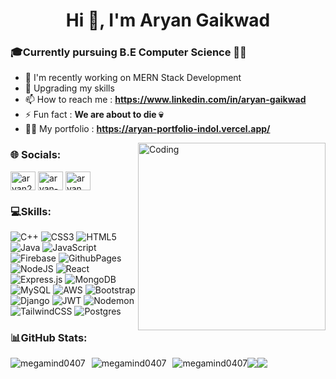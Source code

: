 <h1 align="center">Hi 👋, I'm Aryan Gaikwad</h1>
<h3 align="left">🎓Currently pursuing B.E Computer Science 🧑‍💻</h3>

- 🌱 I'm recently working on MERN Stack Development
- 🏢 Upgrading my skills 
- 📫 How to reach me : **https://www.linkedin.com/in/aryan-gaikwad**
- ⚡ Fun fact : **We are about to die 💀**
- 🧑‍💻 My portfolio : <a href='https://aryan-portfolio-indol.vercel.app/' target='blank'> **https://aryan-portfolio-indol.vercel.app/** </a>

<img align="right" alt="Coding" width="300" top:0px src="https://i.pinimg.com/originals/e8/f4/53/e8f453469a3ec97ecd354df465d73913.gif">   
<h3 align="left">🌐 Socials:</h3>
<p align="left">
<a href="https://twitter.com/aryan29093" target="blank"><img align="center" src="https://raw.githubusercontent.com/rahuldkjain/github-profile-readme-generator/master/src/images/icons/Social/twitter.svg" alt="aryan29093" height="30" width="40" /></a>
<a href="https://linkedin.com/in/aryan-gaikwad" target="blank"><img align="center" src="https://raw.githubusercontent.com/rahuldkjain/github-profile-readme-generator/master/src/images/icons/Social/linked-in-alt.svg" alt="aryan-gaikwad" height="30" width="40" /></a>
<a href="https://discord.com/channels/@aryan_2909" target="blank"><img align="center" src="https://raw.githubusercontent.com/rahuldkjain/github-profile-readme-generator/master/src/images/icons/Social/discord.svg" alt="aryan_2909" height="30" width="40" /></a>
</p>
<h3 align="left">💻Skills:</h3>

![C++](https://img.shields.io/badge/c++-%2300599C.svg?style=for-the-badge&logo=c%2B%2B&logoColor=white) ![CSS3](https://img.shields.io/badge/css3-%231572B6.svg?style=for-the-badge&logo=css3&logoColor=white) ![HTML5](https://img.shields.io/badge/html5-%23E34F26.svg?style=for-the-badge&logo=html5&logoColor=white) ![Java](https://img.shields.io/badge/java-%23ED8B00.svg?style=for-the-badge&logo=openjdk&logoColor=white) ![JavaScript](https://img.shields.io/badge/javascript-%23323330.svg?style=for-the-badge&logo=javascript&logoColor=%23F7DF1E) ![Firebase](https://img.shields.io/badge/firebase-%23039BE5.svg?style=for-the-badge&logo=firebase) ![GithubPages](https://img.shields.io/badge/github%20pages-121013?style=for-the-badge&logo=github&logoColor=white) ![NodeJS](https://img.shields.io/badge/node.js-6DA55F?style=for-the-badge&logo=node.js&logoColor=white) ![React](https://img.shields.io/badge/react-%2320232a.svg?style=for-the-badge&logo=react&logoColor=%2361DAFB) ![Express.js](https://img.shields.io/badge/express.js-%23404d59.svg?style=for-the-badge&logo=express&logoColor=%2361DAFB) ![MongoDB](https://img.shields.io/badge/MongoDB-%234ea94b.svg?style=for-the-badge&logo=mongodb&logoColor=white) ![MySQL](https://img.shields.io/badge/mysql-%2300000f.svg?style=for-the-badge&logo=mysql&logoColor=white) ![AWS](https://img.shields.io/badge/AWS-%23FF9900.svg?style=for-the-badge&logo=amazon-aws&logoColor=white) ![Bootstrap](https://img.shields.io/badge/bootstrap-%238511FA.svg?style=for-the-badge&logo=bootstrap&logoColor=white) ![Django](https://img.shields.io/badge/django-%23092E20.svg?style=for-the-badge&logo=django&logoColor=white) ![JWT](https://img.shields.io/badge/JWT-black?style=for-the-badge&logo=JSON%20web%20tokens) ![Nodemon](https://img.shields.io/badge/NODEMON-%23323330.svg?style=for-the-badge&logo=nodemon&logoColor=%BBDEAD) ![TailwindCSS](https://img.shields.io/badge/tailwindcss-%2338B2AC.svg?style=for-the-badge&logo=tailwind-css&logoColor=white) ![Postgres](https://img.shields.io/badge/postgres-%23316192.svg?style=for-the-badge&logo=postgresql&logoColor=white)

<h3 align="left">📊GitHub Stats:</h3>
<div style="clear:both;"></div>

<div style="float:left; margin-right:10px;">
    <img src="https://github-readme-stats.vercel.app/api/top-langs?username=megamind0407&show_icons=true&theme=dark&locale=en&layout=compact" alt="megamind0407" />
</div>

<div style="float:left; margin-right:10px;">
    <img src="https://github-readme-stats.vercel.app/api?username=megamind0407&show_icons=true&theme=dark&locale=en" alt="megamind0407" />
</div>


<div style="float:left;">
    <img src="https://github-readme-streak-stats.herokuapp.com/?user=megamind0407&theme=dark" alt="megamind0407" />
</div>
<div>
    <img src = "!(https://github-contributor-stats.vercel.app/api?username=Megamind0407&limit=5&theme=radical&combine_all_yearly_contributions=true)



---
[![](https://visitcount.itsvg.in/api?id=Megamind0407&label=Profile%20Views&color=11&icon=5&pretty=true)](https://visitcount.itsvg.in)

</div>
<div style="clear:both;"></div>
